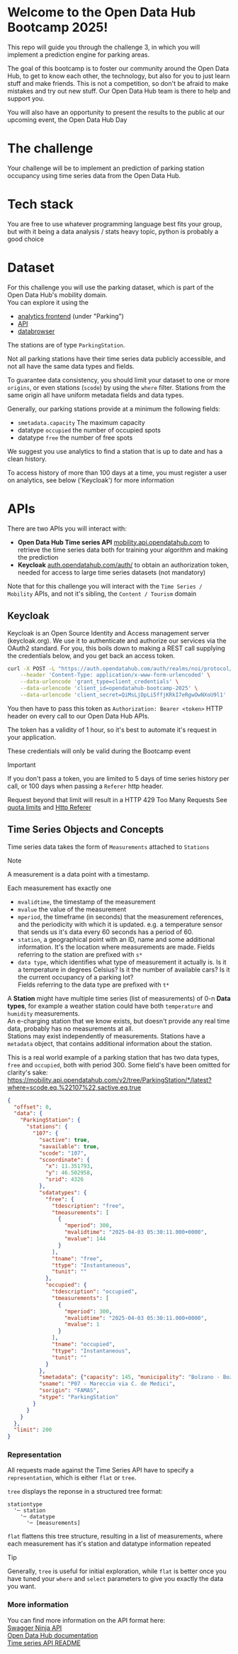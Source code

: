 # Welcome to the Open Data Hub Bootcamp 2025!

This repo will guide you through the challenge 3, in which you will implement a prediction engine for parking areas.

The goal of this bootcamp is to foster our community around the Open Data Hub, to get to know each other, the
technology, but also for you to just learn stuff and make friends. This is not a competition, so don't be afraid to make
mistakes and try out new stuff. Our Open Data Hub team is there to help and support you.

You will also have an opportunity to present the results to the public at our upcoming event, the Open Data Hub Day

# The challenge

Your challenge will be to implement an prediction of parking station occupancy using time series data from the Open Data
Hub.

# Tech stack

You are free to use whatever programming language best fits your group, but with it being a data analysis / stats heavy
topic, python is probably a good choice

# Dataset

For this challenge you will use the parking dataset, which is part of the Open Data Hub's mobility domain.  
You can explore it using the

- [analytics frontend](https://analytics.opendatahub.com/) (under "Parking")
- [API](https://mobility.api.opendatahub.com/v2/tree/ParkingStation/free,occupied/latest)
- [databrowser](https://databrowser.opendatahub.com/dataset-overview/178ea911-cc54-418e-b42e-52cad18f1ec1)

The stations are of type `ParkingStation`.

Not all parking stations have their time series data publicly accessible, and not all have the same data types and
fields.

To guarantee data consistency, you should limit your dataset to one or more `origins`, or even stations (`scode`) by
using the `where` filter. Stations from the same origin all have uniform metadata fields and data types.

Generally, our parking stations provide at a minimum the following fields:

- `smetadata.capacity` The maximum capacity
- datatype `occupied` the number of occupied spots
- datatype `free` the number of free spots

We suggest you use analytics to find a station that is up to date and has a clean history.

To access history of more than 100 days at a time, you must register a user on analytics, see below ('Keycloak') for
more information

# APIs

There are two APIs you will interact with:

- **Open Data Hub Time series API** [mobility.api.opendatahub.com](mobility.api.opendatahub.com)
  to retrieve the time series data both for training your algorithm and making the prediction
- **Keycloak** [auth.opendatahub.com/auth/](https://auth.opendatahub.com/auth/) to obtain an authorization token, needed
  for access to large time series datasets (not mandatory)

Note that for this challenge you will interact with the `Time Series / Mobility` APIs, and not it's sibling, the
`Content / Tourism` domain

## Keycloak

Keycloak is an Open Source Identity and Access management server (keycloak.org).
We use it to authenticate and authorize our services via the OAuth2 standard.
For you, this boils down to making a REST call supplying the credentials below, and you get back an access token.

```sh
curl -X POST -L "https://auth.opendatahub.com/auth/realms/noi/protocol/openid-connect/token" \
    --header 'Content-Type: application/x-www-form-urlencoded' \
    --data-urlencode 'grant_type=client_credentials' \
    --data-urlencode 'client_id=opendatahub-bootcamp-2025' \
    --data-urlencode 'client_secret=QiMsLjDpLi5ffjKRkI7eRgwOwNXoU9l1'
```

You then have to pass this token as `Authorization: Bearer <token>` HTTP header on every call to our Open Data Hub APIs.

The token has a validity of 1 hour, so it's best to automate it's request in your application.

These credentials will only be valid during the Bootcamp event

> [!IMPORTANT]
> If you don't pass a token, you are limited to 5 days of time series history per call, or 100 days when passing a
`Referer` http header.
>
>Request beyond that limit will result in a HTTP 429 Too Many Requests
> See [quota limits](https://github.com/noi-techpark/opendatahub-docs/wiki/Historical-Data-and-Request-Rate-Limits)
> and [Http Referer](https://github.com/noi-techpark/opendatahub-docs/wiki/Http-Referer)

## Time Series Objects and Concepts

Time series data takes the form of `Measurements` attached to `Stations`

> [!NOTE]
> A measurement is a data point with a timestamp.

Each measurement has exactly one

- `mvalidtime`, the timestamp of the measurement
- `mvalue` the value of the measurement
- `mperiod`, the timeframe (in seconds) that the measurement references, and the periodicity with which it is updated.
  e.g. a temperature sensor that sends us it's data every 60 seconds has a period of 60.
- `station`, a geographical point with an ID, name and some additional information. It's the location where measurements
  are made.
  Fields referring to the station are prefixed with `s*`
- `data type`, which identifies what type of measurement it actually is. Is it a temperature in degrees Celsius? Is it
  the number of available cars? Is it the current occupancy of a parking lot?  
  Fields referring to the data type are prefixed with `t*`

A **Station** might have multiple time series (list of measurements) of 0-n **Data types**, for example a weather
station could have both `temperature` and `humidity` measurements.  
An e-charging station that we know exists, but doesn't provide any real time data, probably has no measurements at
all.  
Stations may exist independently of measurements.
Stations have a `metadata` object, that contains additional information about the station.

This is a real world example of a parking station that has two data types, `free` and `occupied`, both with period 300.
Some field's have been omitted for clarity's sake:
https://mobility.api.opendatahub.com/v2/tree/ParkingStation/*/latest?where=scode.eq.%22107%22,sactive.eq.true

```json
{
  "offset": 0,
  "data": {
    "ParkingStation": {
      "stations": {
        "107": {
          "sactive": true,
          "savailable": true,
          "scode": "107",
          "scoordinate": {
            "x": 11.351793,
            "y": 46.502958,
            "srid": 4326
          },
          "sdatatypes": {
            "free": {
              "tdescription": "free",
              "tmeasurements": [
                {
                  "mperiod": 300,
                  "mvalidtime": "2025-04-03 05:30:11.000+0000",
                  "mvalue": 144
                }
              ],
              "tname": "free",
              "ttype": "Instantaneous",
              "tunit": ""
            },
            "occupied": {
              "tdescription": "occupied",
              "tmeasurements": [
                {
                  "mperiod": 300,
                  "mvalidtime": "2025-04-03 05:30:11.000+0000",
                  "mvalue": 1
                }
              ],
              "tname": "occupied",
              "ttype": "Instantaneous",
              "tunit": ""
            }
          },
          "smetadata": {"capacity": 145, "municipality": "Bolzano - Bozen"},
          "sname": "P07 - Mareccio via C. de Medici",
          "sorigin": "FAMAS",
          "stype": "ParkingStation"
        }
      }
    }
  },
  "limit": 200
}
```

### Representation

All requests made against the Time Series API have to specify a `representation`, which is either `flat` or `tree`.

`tree` displays the reponse in a structured tree format:

```
stationtype
  '─ station
    '─ datatype
      '─ [measurements]
```

`flat` flattens this tree structure, resulting in a list of measurements, where each measurement has it's station and
datatype information repeated

> [!TIP]
> Generally, `tree` is useful for initial exploration, while `flat` is better once you have tuned your `where` and
`select` parameters to give you exactly the data you want.

### More information

You can find more information on the API format here:  
[Swagger Ninja API](https://mobility.api.opendatahub.com)  
[Open Data Hub documentation](https://opendatahub.readthedocs.io/en/latest/mobility-tech.html)  
[Time series API README](https://github.com/noi-techpark/opendatahub-timeseries-api/blob/main/README.md)  